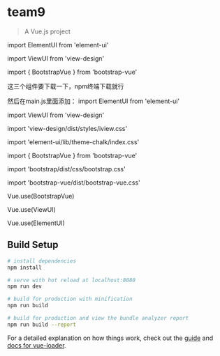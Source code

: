 # team9

> A Vue.js project

import ElementUI from 'element-ui'

import ViewUI from 'view-design'

import { BootstrapVue } from 'bootstrap-vue'

这三个组件要下载一下，npm终端下载就行

然后在main.js里面添加：
import ElementUI from 'element-ui'

import ViewUI from 'view-design'

import 'view-design/dist/styles/iview.css'

import 'element-ui/lib/theme-chalk/index.css'

import { BootstrapVue } from 'bootstrap-vue'

import 'bootstrap/dist/css/bootstrap.css'

import 'bootstrap-vue/dist/bootstrap-vue.css'

Vue.use(BootstrapVue)

Vue.use(ViewUI)

Vue.use(ElementUI)

## Build Setup

``` bash
# install dependencies
npm install

# serve with hot reload at localhost:8080
npm run dev

# build for production with minification
npm run build

# build for production and view the bundle analyzer report
npm run build --report
```

For a detailed explanation on how things work, check out the [guide](http://vuejs-templates.github.io/webpack/) and [docs for vue-loader](http://vuejs.github.io/vue-loader).
